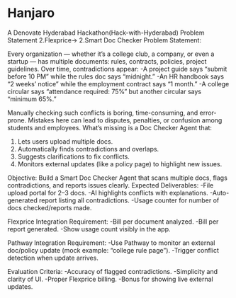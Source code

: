 # Hanjaro
A Denovate Hyderabad Hackathon(Hack-with-Hyderabad)
Problem Statement
2.Flexprice->
2.Smart Doc Checker
Problem Statement: 

Every organization — whether it’s a college club, a company, or even a startup — has multiple documents: rules, contracts, policies, project guidelines. Over time, contradictions appear:
-A project guide says “submit before 10 PM” while the rules doc says “midnight.”
-An HR handbook says “2 weeks’ notice” while the employment contract says “1 month.”
-A college circular says “attendance required: 75%” but another circular says “minimum 65%.”

Manually checking such conflicts is boring, time-consuming, and error-prone. Mistakes here can lead to disputes, penalties, or confusion among students and employees.
What’s missing is a Doc Checker Agent that:
1. Lets users upload multiple docs.
2. Automatically finds contradictions and overlaps.
3. Suggests clarifications to fix conflicts.
4. Monitors external updates (like a policy page) to highlight new issues.

Objective: Build a Smart Doc Checker Agent that scans multiple docs, flags contradictions, and reports issues clearly.
Expected Deliverables:
-File upload portal for 2–3 docs.
-AI highlights conflicts with explanations.
-Auto-generated report listing all contradictions.
-Usage counter for number of docs checked/reports made.

Flexprice Integration Requirement:
-Bill per document analyzed.
-Bill per report generated.
-Show usage count visibly in the app.

Pathway Integration Requirement:
-Use Pathway to monitor an external doc/policy update (mock example: “college rule page”).
-Trigger conflict detection when update arrives.

Evaluation Criteria:
-Accuracy of flagged contradictions.
-Simplicity and clarity of UI.
-Proper Flexprice billing.
-Bonus for showing live external updates.
